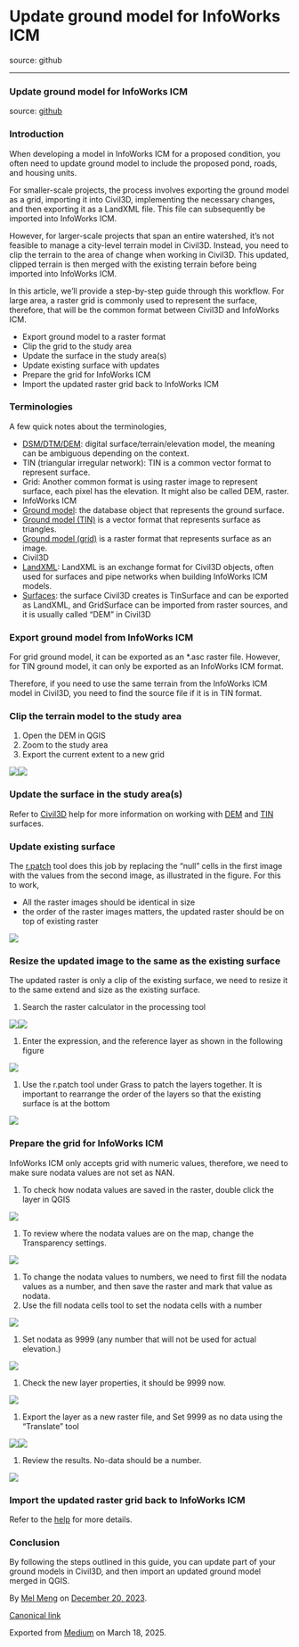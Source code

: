 # Update ground model for InfoWorks ICM

source: github

---

### Update ground model for InfoWorks ICM

source: [github](https://github.com/mel-meng/hhnote/tree/main/workflow/data/dtm/merge_dtm)

### Introduction

When developing a model in InfoWorks ICM for a proposed condition, you often need to update ground model to include the proposed pond, roads, and housing units.

For smaller-scale projects, the process involves exporting the ground model as a grid, importing it into Civil3D, implementing the necessary changes, and then exporting it as a LandXML file. This file can subsequently be imported into InfoWorks ICM.

However, for larger-scale projects that span an entire watershed, it’s not feasible to manage a city-level terrain model in Civil3D. Instead, you need to clip the terrain to the area of change when working in Civil3D. This updated, clipped terrain is then merged with the existing terrain before being imported into InfoWorks ICM.

In this article, we’ll provide a step-by-step guide through this workflow. For large area, a raster grid is commonly used to represent the surface, therefore, that will be the common format between Civil3D and InfoWorks ICM.

* Export ground model to a raster format
* Clip the grid to the study area
* Update the surface in the study area(s)
* Update existing surface with updates
* Prepare the grid for InfoWorks ICM
* Import the updated raster grid back to InfoWorks ICM

### Terminologies

A few quick notes about the terminologies,

* [DSM/DTM/DEM](https://gisgeography.com/dem-dsm-dtm-differences/): digital surface/terrain/elevation model, the meaning can be ambiguous depending on the context.
* TIN (triangular irregular network): TIN is a common vector format to represent surface.
* Grid: Another common format is using raster image to represent surface, each pixel has the elevation. It might also be called DEM, raster.
* InfoWorks ICM
* [Ground model](https://help.autodesk.com/view/IWICMS/2024/ENU/?guid=GUID-E82F1771-B363-4D48-B9D6-DA941A9ECBF1): the database object that represents the ground surface.
* [Ground model (TIN)](https://help.autodesk.com/view/IWICMS/2024/ENU/?guid=GUID-89AC3DE1-23BA-43C5-8BDC-7D02012507F2) is a vector format that represents surface as triangles.
* [Ground model (grid)](https://help.autodesk.com/view/IWICMS/2024/ENU/?guid=GUID-898B8CA5-7F0A-4C56-A13D-E687DE8A198F) is a raster format that represents surface as an image.
* Civil3D
* [LandXML](https://help.autodesk.com/view/CIV3D/2022/ENU/?guid=GUID-71B3BF08-9735-4FEE-905A-30ACD3D0BC42): LandXML is an exchange format for Civil3D objects, often used for surfaces and pipe networks when building InfoWorks ICM models.
* [Surfaces](https://help.autodesk.com/view/CIV3D/2022/ENU/?guid=GUID-84BF7EAC-6DF4-447E-A0DB-82C03EA2F584): the surface Civil3D creates is TinSurface and can be exported as LandXML, and GridSurface can be imported from raster sources, and it is usually called “DEM” in Civil3D

### Export ground model from InfoWorks ICM

For grid ground model, it can be exported as an \*.asc raster file. However, for TIN ground model, it can only be exported as an InfoWorks ICM format.

Therefore, if you need to use the same terrain from the InfoWorks ICM model in Civil3D, you need to find the source file if it is in TIN format.

### Clip the terrain model to the study area

1. Open the DEM in QGIS
2. Zoom to the study area
3. Export the current extent to a new grid

![](images\0_Zrl_xNku0mS4223k.png)![](images\0_nh7AWf6jmLHv2t-z.png)

### Update the surface in the study area(s)

Refer to [Civil3D](https://help.autodesk.com/view/CIV3D/2023/ENU/?guid=GUID-39D75138-F0CC-4EFF-9792-ACAE85ACEE82) help for more information on working with [DEM](https://help.autodesk.com/view/CIV3D/2023/ENU/?guid=GUID-DF4F9A8E-5C48-4596-98A1-61DEE11D0BE1) and [TIN](https://help.autodesk.com/view/CIV3D/2023/ENU/?guid=GUID-6AFA8635-EAF2-4AE0-8309-A89AAE53C31D) surfaces.

### Update existing surface

The [r.patch](https://grass.osgeo.org/grass78/manuals/r.patch.html) tool does this job by replacing the “null” cells in the first image with the values from the second image, as illustrated in the figure. For this to work,

* All the raster images should be identical in size
* the order of the raster images matters, the updated raster should be on top of existing raster

![](images\0_05EgMKBOVDgWXt49.png)

### Resize the updated image to the same as the existing surface

The updated raster is only a clip of the existing surface, we need to resize it to the same extend and size as the existing surface.

1. Search the raster calculator in the processing tool

![](images\0_ytHWFm-yzXe8yzsh.png)![](images\0_4Ri2kgqI6XTAt1xf.png)

1. Enter the expression, and the reference layer as shown in the following figure

![](images\0_tVPM2B0sxA5-xg9U.png)

1. Use the r.patch tool under Grass to patch the layers together. It is important to rearrange the order of the layers so that the existing surface is at the bottom

![](images\0_q_SwzigXPzm13EnZ.png)

### Prepare the grid for InfoWorks ICM

InfoWorks ICM only accepts grid with numeric values, therefore, we need to make sure nodata values are not set as NAN.

1. To check how nodata values are saved in the raster, double click the layer in QGIS

![](images\0_sNqbEE0EUImkmlGw.png)

1. To review where the nodata values are on the map, change the Transparency settings.

![](images\0_ckEvdnQoKjW9WTae.png)

1. To change the nodata values to numbers, we need to first fill the nodata values as a number, and then save the raster and mark that value as nodata.
2. Use the fill nodata cells tool to set the nodata cells with a number

![](images\0_q-zA2CRM_df2eQOe.png)

1. Set nodata as 9999 (any number that will not be used for actual elevation.)

![](images\0_4qEFpNH6HwmVGq4S.png)

1. Check the new layer properties, it should be 9999 now.

![](images\0_7ZeYrWC7xq-7_2C9.png)

1. Export the layer as a new raster file, and Set 9999 as no data using the “Translate” tool

![](images\0_TZIXn1UFjM-agz1B.png)![](images\0_NgWIny7t0Ht5kKk9.png)

1. Review the results. No-data should be a number.

![](images\0_fqqERiGgpbwVfWYE.png)

### Import the updated raster grid back to InfoWorks ICM

Refer to the [help](https://help.autodesk.com/view/IWICMS/2024/ENU/?guid=GUID-898B8CA5-7F0A-4C56-A13D-E687DE8A198F) for more details.

### Conclusion

By following the steps outlined in this guide, you can update part of your ground models in Civil3D, and then import an updated ground model merged in QGIS.

By [Mel Meng](https://medium.com/@mel-meng-pe) on [December 20, 2023](https://medium.com/p/1e5b7d3a254c).

[Canonical link](https://medium.com/@mel-meng-pe/update-ground-model-for-infoworks-icm-1e5b7d3a254c)

Exported from [Medium](https://medium.com) on March 18, 2025.